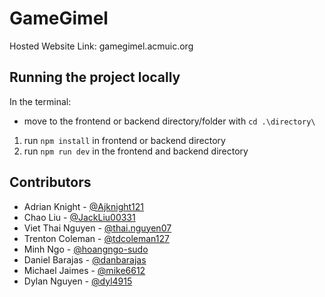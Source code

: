 # GameGimel
Hosted Website Link: gamegimel.acmuic.org

## Running the project locally
In the terminal:
- move to the frontend or backend directory/folder with `cd .\directory\`
1. run `npm install` in frontend or backend directory
2. run `npm run dev` in the frontend and backend directory

## Contributors

- Adrian Knight - [@Ajknight121](https://github.com/Ajknight121) 
- Chao Liu - [@JackLiu00331](https://github.com/JackLiu00331)
- Viet Thai Nguyen - [@thai.nguyen07](https://github.com/AlgoriThai07)
- Trenton Coleman - [@tdcoleman127](https://github.com/tdcoleman127)
- Minh Ngo - [@hoangngo-sudo](https://github.com/hoangngo-sudo)
- Daniel Barajas - [@danbarajas](https://github.com/danbarajas)
- Michael Jaimes - [@mike6612](https://github.com/mike6612)
- Dylan Nguyen - [@dyl4915](https://github.com/dyl4915)
